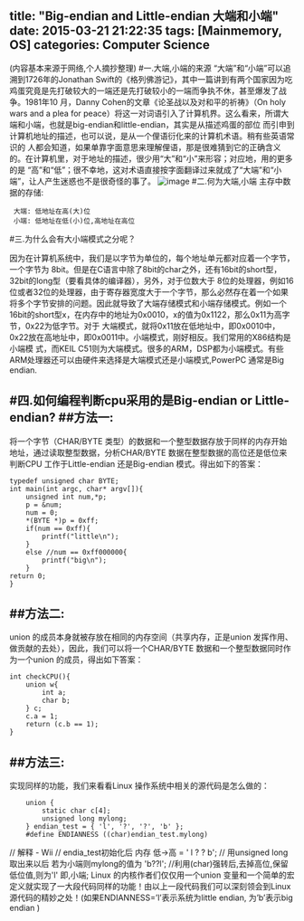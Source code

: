 title: "Big-endian and Little-endian 大端和小端"
date: 2015-03-21 21:22:35
tags: [Mainmemory, OS]
categories: Computer Science
---

(内容基本来源于网络,个人摘抄整理)
#一.大端,小端的来源
“大端”和“小端”可以追溯到1726年的Jonathan Swift的《格列佛游记》，其中一篇讲到有两个国家因为吃鸡蛋究竟是先打破较大的一端还是先打破较小的一端而争执不休，甚至爆发了战争。1981年10 月，Danny Cohen的文章《论圣战以及对和平的祈祷》（On holy wars and a plea for peace）将这一对词语引入了计算机界。这么看来，所谓大端和小端，也就是big-endian和little-endian，其实是从描述鸡蛋的部位 而引申到计算机地址的描述，也可以说，是从一个俚语衍化来的计算机术语。稍有些英语常识的 人都会知道，如果单靠字面意思来理解俚语，那是很难猜到它的正确含义的。在计算机里，对于地址的描述，很少用“大”和“小”来形容；对应地，用的更多的是 “高”和“低”；很不幸地，这对术语直接按字面翻译过来就成了“大端”和“小端”，让人产生迷惑也不是很奇怪的事了。
![image](http://ingwii.aliapp.com/wp-content/uploads/2015/03/biglittleendian.png)
#二.何为大端,小端
主存中数据的存储:
     
     大端: 低地址在高(大)位
     小端: 低地址在低(小)位,高地址在高位

#三.为什么会有大小端模式之分呢？

因为在计算机系统中，我们是以字节为单位的，每个地址单元都对应着一个字节，一个字节为 8bit。但是在C语言中除了8bit的char之外，还有16bit的short型，32bit的long型（要看具体的编译器），另外，对于位数大于 8位的处理器，例如16位或者32位的处理器，由于寄存器宽度大于一个字节，那么必然存在着一个如果将多个字节安排的问题。因此就导致了大端存储模式和小端存储模式。例如一个16bit的short型x，在内存中的地址为0x0010，x的值为0x1122，那么0x11为高字节，0x22为低字节。对于 大端模式，就将0x11放在低地址中，即0x0010中，0x22放在高地址中，即0x0011中。小端模式，刚好相反。我们常用的X86结构是小端模 式，而KEIL C51则为大端模式。很多的ARM，DSP都为小端模式。有些ARM处理器还可以由硬件来选择是大端模式还是小端模式,PowerPC 通常是Big endian.
 

#四.如何编程判断cpu采用的是Big-endian or Little-endian?
##方法一:
---
将一个字节（CHAR/BYTE 类型）的数据和一个整型数据存放于同样的内存开始地址，通过读取整型数据，分析CHAR/BYTE 数据在整型数据的高位还是低位来判断CPU 工作于Little-endian 还是Big-endian 模式。得出如下的答案：

	typedef unsigned char BYTE;
	int main(int argc, char* argv[]){
	   	unsigned int num,*p;
		p = &num;
		num = 0;
        *(BYTE *)p = 0xff;
        if(num == 0xff){
    		printf("little\n");
		}
		else //num == 0xff000000{
			printf("big\n");
		}
	return 0;
	}

##方法二:
---
union 的成员本身就被存放在相同的内存空间（共享内存，正是union 发挥作用、做贡献的去处），因此，我们可以将一个CHAR/BYTE 数据和一个整型数据同时作为一个union 的成员，得出如下答案：

	int checkCPU(){
		union w{
			int a;
			char b;
		} c;
		c.a = 1;
		return (c.b == 1);
	}

##方法三:
---
实现同样的功能，我们来看看Linux 操作系统中相关的源代码是怎么做的：

```
	union {
      	static char c[4];
      	unsigned long mylong;
	} endian_test = { 'l', '?', '?', 'b' };
	#define ENDIANNESS ((char)endian_test.mylong)
```

// 解释 - Wii
// endia_test初始化后 内存 低->高 = ' l ? ? b';
// 用unsigned long 取出来以后 若为小端则mylong的值为  'b??l';
//利用(char)强转后,去掉高位,保留低位值,则为'l' 即,小端;
Linux 的内核作者们仅仅用一个union 变量和一个简单的宏定义就实现了一大段代码同样的功能！由以上一段代码我们可以深刻领会到Linux 源代码的精妙之处！(如果ENDIANNESS=’l’表示系统为little endian,
为’b’表示big endian ) 

          
